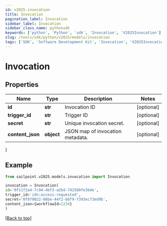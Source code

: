 ```yaml
---
id: v2025-invocation
title: Invocation
pagination_label: Invocation
sidebar_label: Invocation
sidebar_class_name: pythonsdk
keywords: ['python', 'Python', 'sdk', 'Invocation', 'V2025Invocation']
slug: /tools/sdk/python/v2025/models/invocation
tags: ['SDK', 'Software Development Kit', 'Invocation', 'V2025Invocation']
---
```


# Invocation

## Properties

| Name | Type | Description | Notes |
| --- | --- | --- | --- |
| **id** | **str** | Invocation ID | [optional] |
| **trigger_id** | **str** | Trigger ID | [optional] |
| **secret** | **str** | Unique invocation secret. | [optional] |
| **content_json** | **object** | JSON map of invocation metadata. | [optional] |

}

## Example

```python
from sailpoint.v2025.models.invocation import Invocation

invocation = Invocation(
id='0f11f2a4-7c94-4bf3-a2bd-742580fe3bde',
trigger_id='idn:access-requested',
secret='0f979022-08be-44f2-b6f9-7393ec73ed9b',
content_json={workflowId=1234}
)

```

[[Back to top]](#)
